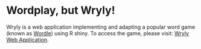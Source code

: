 # Wordplay, but Wryly! 
Wryly is a web application implementing and adapting a popular word game (known as [Wordle](https://en.wikipedia.org/wiki/Wordle)) using R shiny. 
To access the game, please visit: [Wryly Web Application](https://syilmaz.shinyapps.io/wryly).
